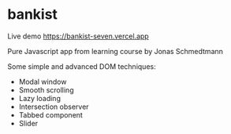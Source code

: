 # bankist

Live demo https://bankist-seven.vercel.app

Pure Javascript app from learning course by Jonas Schmedtmann

Some simple and advanced DOM techniques:

- Modal window
- Smooth scrolling
- Lazy loading
- Intersection observer
- Tabbed component
- Slider
